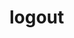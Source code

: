 <!-- this entire file is auto-generated -->

# logout

<!-- optional markdown-notes-tree directory description starts here -->

<!-- optional markdown-notes-tree directory description ends here -->
